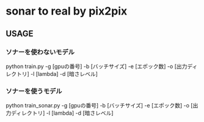 # sonar to real by pix2pix

## USAGE
### ソナーを使わないモデル
python train.py -g [gpuの番号] -b [バッチサイズ] -e [エポック数] -o [出力ディレクトリ] -l [lambda] -d [暗さレベル]
### ソナーを使うモデル
python train_sonar.py -g [gpuの番号] -b [バッチサイズ] -e [エポック数] -o [出力ディレクトリ] -l [lambda] -d [暗さレベル]
